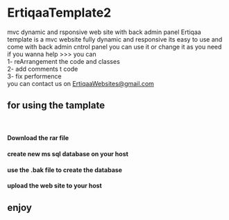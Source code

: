 # ErtiqaaTemplate2
mvc dynamic and rsponsive web site with back admin panel
Ertiqaa template is a mvc website fully dynamic and responsive 
its easy to use and come with back admin cntrol panel
you can use it or change it as you need
if you wanna help >>> you can </br>
1- reArrangement the code and classes</br>
2- add comments t code</br>
3- fix performence</br>
you can contact us on ErtiqaaWebsites@gmail.com</br>
<h2>for using the tamplate</h2></br>
  <h4>  Download the rar file</h4> 
   <h4> create new ms sql database on your host</h4>
  <h4>  use the .bak file  to create the database</h4> 
  <h4>  upload the web site to your host</h4> 
   <h2> enjoy</h2>
 
